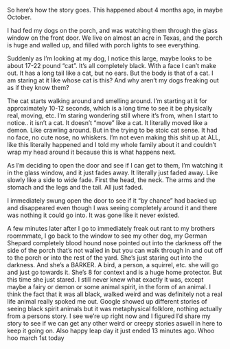So here’s how the story goes. This happened about 4 months ago, in maybe October. 

I had fed my dogs on the porch, and was watching them through the glass window on the front door. We live on almost an acre in Texas, and the porch is huge and walled up, and filled with porch lights to see everything. 

Suddenly as I’m looking at my dog, I notice this large, maybe looks to be about 17-22 pound “cat”. It’s all completely black. With a face I can’t make out. It has a long tail like a cat, but no ears. But the body is that of a cat. I am staring at it like whose cat is this? And why aren’t my dogs freaking out as if they know them? 

The cat starts walking around and smelling around. I’m starting at it for approximately 10-12 seconds, which is a long time to see it be physically real, moving, etc. I’m staring wondering still where it’s from, when I start to notice.. it isn’t a cat. It doesn’t “move” like a cat. It literally moved like a demon. Like crawling around. But in the trying to be stoic cat sense. It had no face, no cute nose, no whiskers. I’m not even making this shit up at ALL, like this literally happened and I told my whole family about it and couldn’t wrap my head around it because this is what happens next. 

As I’m deciding to open the door and see if I can get to them, I’m watching it in the glass window, and it just fades away. It literally just faded away. Like slowly like a side to wide fade. First the head, the neck. The arms and the stomach and the legs and the tail. All just faded. 

I immediately swung open the door to see if it “by chance” had backed up and disappeared even though I was seeing completely around it and there was nothing it could go into. It was gone like it never existed. 

A few minutes later after I go to immediately freak out rant to my brothers roommmate, I go back to the window to see my other dog, my German Shepard completely blood hound nose pointed out into the darkness off the side of the porch that’s not walled in but you can walk through in and out off to the porch or into the rest of the yard. She’s just staring out into the darkness. And she’s a BARKER. A bird, a person, a squirrel, etc. she will go and just go towards it. She’s 8 for context and is a huge home protector. But this time she just stared. I still never knew what exactly it was, except maybe a fairy or demon or some animal spirit, in the form of an animal. I think the fact that it was all black, walked weird and was definitely not a real life animal really spoked me out. Google showed up different stories of seeing black spirit animals but it was metaphysical folklore, nothing actually from a persons story. I see we’re up right now and I figured I’d share my story to see if we can get any other weird or creepy stories aswell in here to keep it going on. Also happy leap day it just ended 13 minutes ago. Whoo hoo march 1st today